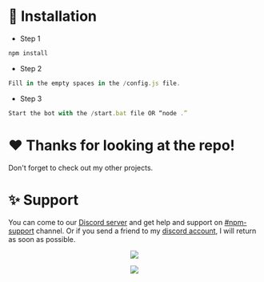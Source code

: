# 🔧 Installation
- Step 1
```js
npm install
```
- Step 2
```js
Fill in the empty spaces in the /config.js file.
```
- Step 3
```js
Start the bot with the /start.bat file OR “node .”
```
# ❤️ Thanks for looking at the repo!
Don't forget to check out my other projects.
# ✨ Support
You can come to our [Discord server](https://discord.gg/TCWbk7zWY5) and get help and support on [#npm-support](https://discord.com/channels/1196503995661942965/1249767884159455355) channel. Or if you send a friend to my [discord account](https://discord.com/users/389071682649849868), I will return as soon as possible.

<p align="center"><a href="https://discord.gg/TCWbk7zWY5"><img src="https://api.weblutions.com/discord/invite/TCWbk7zWY5/"></a></p>
<p align="center"><a href="https://discord.com/users/389071682649849868"><img src="https://lanyard-profile-readme.vercel.app/api/389071682649849868"></a></p>
